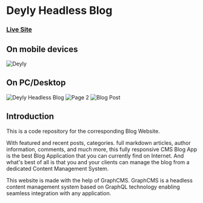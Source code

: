 # Deyly Headless Blog
### [Live Site](https://deyly.vercel.app/)
## On mobile devices 
![Deyly](https://user-images.githubusercontent.com/84634405/182534176-79a0e5bd-66a9-4830-a8ea-93f11d36606b.png)
## On PC/Desktop
![Deyly Headless Blog](https://user-images.githubusercontent.com/84634405/182531001-253be3d1-6cea-4254-b75d-a7e9faf9b0dc.png)
![Page 2](https://user-images.githubusercontent.com/84634405/182531330-79ab7dc6-82f9-4c50-854b-8c99298624b6.png)
![Blog Post](https://user-images.githubusercontent.com/84634405/182531337-d5fb9b2e-b747-4a86-afe4-ef6092eb909a.png)

## Introduction
This is a code repository for the corresponding Blog Website. 

With featured and recent posts, categories. full markdown articles, author information, comments, and much more, this fully responsive CMS Blog App is the best Blog Application that you can currently find on Internet. And what's best of all is that you and your clients can manage the blog from a dedicated Content Management System.

This website is made with the help of GraphCMS. GraphCMS is a headless content management system based on GraphQL technology enabling seamless integration with any application.



